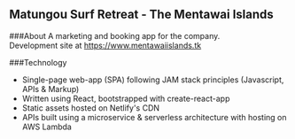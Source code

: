 ## Matungou Surf Retreat - The Mentawai Islands

###About
A marketing and booking app for the company.  
Development site at https://www.mentawaiislands.tk  
  
###Technology
- Single-page web-app (SPA) following JAM stack principles (Javascript, APIs & Markup)  
- Written using React, bootstrapped with create-react-app  
- Static assets hosted on Netlify's CDN  
- APIs built using a microservice & serverless architecture with hosting on AWS Lambda  
